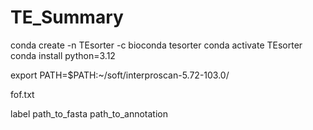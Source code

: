# TE_Summary

conda create -n TEsorter -c bioconda tesorter
conda activate TEsorter
conda install python=3.12

export PATH=$PATH:~/soft/interproscan-5.72-103.0/

fof.txt

label path_to_fasta  path_to_annotation
